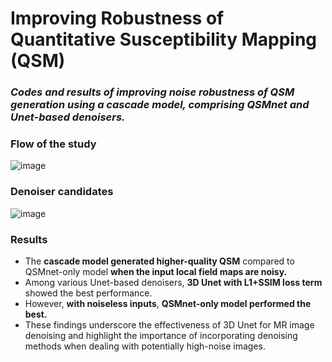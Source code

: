 # Improving Robustness of Quantitative Susceptibility Mapping (QSM)

### *Codes and results of improving noise robustness of QSM generation using a cascade model, comprising QSMnet and Unet-based denoisers.*

### Flow of the study
![image](https://github.com/user-attachments/assets/d6fd97ae-f891-4f32-af19-c4c31e38805c)


### Denoiser candidates
![image](https://github.com/user-attachments/assets/76039e61-4f6d-4356-8612-fd9c2dad9662)


### Results
- The **cascade model generated higher-quality QSM** compared to QSMnet-only model **when the input local field maps are noisy.**
- Among various Unet-based denoisers, **3D Unet with L1+SSIM loss term** showed the best performance.
- However, **with noiseless inputs**, **QSMnet-only model performed the best.** 
- These findings underscore the effectiveness of 3D Unet for MR image denoising and highlight the importance of incorporating denoising methods when dealing with potentially high-noise images.
